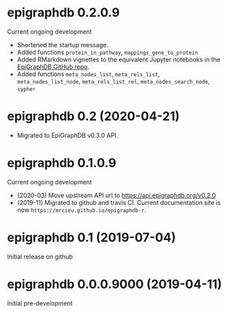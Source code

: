 # epigraphdb 0.2.0.9

Current ongoing development

- Shortened the startup message.
- Added functions `protein_in_pathway`, `mappings_gene_to_protein`
- Added RMarkdown vignettes to the equivalent Jupyter notebooks in the
  [EpiGraphDB GitHub repo](https://github.com/MRCIEU/epigraphdb).
- Added functions `meta_nodes_list`, `meta_rels_list`, `meta_nodes_list_node`, `meta_rels_list_rel`,
  `meta_nodes_search_node`, `cypher`

# epigraphdb 0.2 (2020-04-21)

- Migrated to EpiGraphDB v0.3.0 API.

# epigraphdb 0.1.0.9

Current ongoing development

- (2020-03) Move upstream API url to https://api.epigraphdb.org/v0.2.0
- (2019-11) Migrated to github and travis CI.
  Current documentation site is now `https://mrcieu.github.io/epigraphdb-r`.

# epigraphdb 0.1 (2019-07-04)

Initial release on github

# epigraphdb 0.0.0.9000 (2019-04-11)

Initial pre-development
